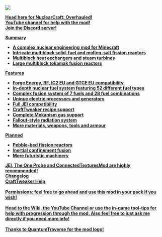 <p>
<img src="https://i.imgur.com/m1bSEZG.png"/>
</p>
<p><span style="font-size: 14px;"><b>
<a href="https://www.curseforge.com/minecraft/mc-mods/nuclearcraft-overhauled">Head here for NuclearCraft: Overhauled!</a>
<br/>
<a href="https://www.youtube.com/c/NuclearCraftMod">YouTube channel for help with the mod!</a>
<br/>
<a title="https://discord.gg/KCPYgWw" href="https://discord.gg/KCPYgWw">Join the Discord server!</a>
</p>
<p><span style="font-size: 14px;"><b><u>Summary
</p>
<ul><span style="font-size: 14px;">
<li>A complex nuclear engineering mod for Minecraft</span></li>
<li>Intricate multiblock solid-fuel and molten-salt fission reactors</span></li>
<li>Multiblock heat exchangers and steam turbines</span></li>
<li>Large multiblock tokamak fusion reactors</span></li>
</ul>
<p><span style="font-size: 14px;"><b><u>Features</span>
</p>
<ul><span style="font-size: 14px;">
<li>Forge Energy, RF, IC2 EU and GTCE EU compatibility</span></li>
<li>In-depth nuclear fuel system featuring 52 different fuel types</span></li>
<li>Complex fusion system of 7 fuels and 28 fuel combinations</span></li>
<li>Unique electric processors and generators</span></li>
<li>Full JEI compatibility</span></li>
<li>CraftTweaker recipe support</span></li>
<li>Complete Mekanism gas support</span></li>
<li>Fallout-style radiation system</span></li>
<li>More materials, weapons, tools and armour</span></li>
</ul>
<p><span style="font-size: 14px;"><b><u>Planned</span>
</p>
<ul><span style="font-size: 14px;">
<li>Pebble-bed fission reactors</span></li>
<li>Inertial confinement fusion</span></li>
<li>More futuristic machinery</span></li>
</ul>
<p><span style="font-size: 14px;"><b>
<a href="https://www.curseforge.com/minecraft/mc-mods/jei">JEI</a>, <a href="https://www.curseforge.com/minecraft/mc-mods/the-one-probe">The One Probe</a> and <a href="https://www.curseforge.com/minecraft/mc-mods/ctm">ConnectedTexturesMod</a> are highly recommended!
<br/>
<a href="https://github.com/turbodiesel4598/NuclearCraft/blob/1.12.2/changelog.txt">Changelog</a><br/>
<a href="https://github.com/turbodiesel4598/NuclearCraft/blob/1.12.2/craftTweaker.txt">CraftTweaker Help</a>
<br/><br/>
Permissions: feel free to go ahead and use this mod in your pack if you wish!
<br/><br/>
Head to <a title="NC Wiki" href="https://ftb.gamepedia.com/NuclearCraft">the Wiki</a>, <a href="https://www.youtube.com/channel/UC-df90SAvYXk-FClmntlFhw">the YouTube Channel</a> or use the in-game tool-tips for help with progression through the mod. Also feel free to just ask me directly if you need more info!
<br/><br/>
Thanks to QuantumTraverse for the mod logo!
</p>
